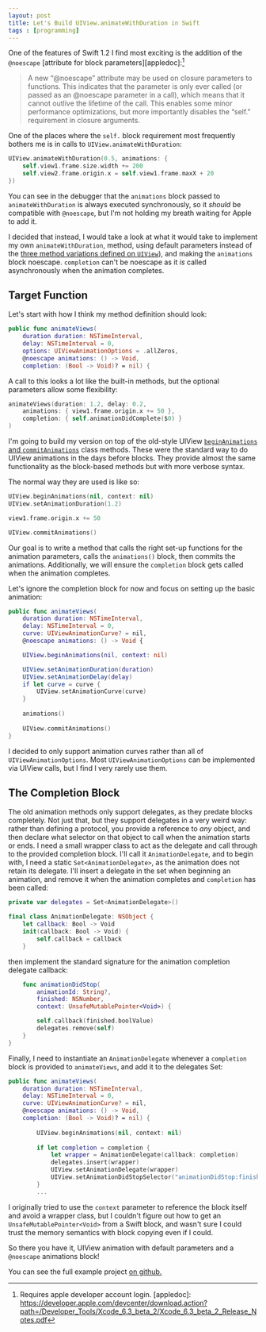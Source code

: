 ```yaml
---
layout: post
title: Let's Build UIView.animateWithDuration in Swift
tags : [programming]
---
```


One of the features of Swift 1.2 I find most exciting is the addition of the `@noescape` [attribute for block parameters][appledoc]:[^login]

[^login]: Requires apple developer account login.
[appledoc]: https://developer.apple.com/devcenter/download.action?path=/Developer_Tools/Xcode_6.3_beta_2/Xcode_6.3_beta_2_Release_Notes.pdf

> A new “@noescape” attribute may be used on closure parameters to functions. This indicates that the parameter is only ever called (or passed as an @noescape parameter in a call), which means that it cannot outlive the lifetime of the call. This enables some minor performance optimizations, but more importantly disables the “self.” requirement in closure arguments.

One of the places where the `self.` block requirement most frequently bothers me is in calls to `UIView.animateWithDuration`:

~~~ swift
UIView.animateWithDuration(0.5, animations: {
    self.view1.frame.size.width += 200
    self.view2.frame.origin.x = self.view1.frame.maxX + 20
})
~~~

You can see in the debugger that the `animations` block passed to `animateWithDuration` is always executed synchronously, so it _should_ be compatible with `@noescape`, but I'm not holding my breath waiting for Apple to add it.

I decided that instead, I would take a look at what it would take to implement my own `animateWithDuration`, method, using default parameters instead of the [three method variations defined on `UIView`][uiview]), and making the `animations` block noescape. `completion` can't be noescape as it _is_ called asynchronously when the animation completes.

[uiview]: https://developer.apple.com/library/ios/documentation/UIKit/Reference/UIView_Class/#//apple_ref/doc/uid/TP40006816-CH3-SW108

## Target Function

Let's start with how I think my method definition should look:

```swift
public func animateViews(
    duration duration: NSTimeInterval,
    delay: NSTimeInterval = 0,
    options: UIViewAnimationOptions = .allZeros,
    @noescape animations: () -> Void,
    completion: (Bool -> Void)? = nil) {
```

A call to this looks a lot like the built-in methods, but the optional parameters allow some flexibility:

```swift
animateViews(duration: 1.2, delay: 0.2,
    animations: { view1.frame.origin.x += 50 },
    completion: { self.animationDidComplete($0) }
)
```

I'm going to build my version on top of the old-style UIView [`beginAnimations` and `commitAnimations`][oldstyle] class methods. These were the standard way to do UIView animations in the days before blocks. They provide almost the same functionality as the block-based methods but with more verbose syntax.

[oldstyle]: https://developer.apple.com/library/ios/documentation/UIKit/Reference/UIView_Class/#//apple_ref/occ/clm/UIView/beginAnimations:context:

The normal way they are used is like so:

```swift
UIView.beginAnimations(nil, context: nil)
UIView.setAnimationDuration(1.2)

view1.frame.origin.x += 50

UIView.commitAnimations()
```

Our goal is to write a method that calls the right set-up functions for the animation parameters, calls the `animations()` block, then commits the animations. Additionally, we will ensure the `completion` block gets called when the animation completes.

Let's ignore the completion block for now and focus on setting up the basic animation:

```swift
public func animateViews(
    duration duration: NSTimeInterval,
    delay: NSTimeInterval = 0,
    curve: UIViewAnimationCurve? = nil,
    @noescape animations: () -> Void {

    UIView.beginAnimations(nil, context: nil)

    UIView.setAnimationDuration(duration)
    UIView.setAnimationDelay(delay)
    if let curve = curve {
        UIView.setAnimationCurve(curve)
    }
    
    animations()
    
    UIView.commitAnimations()
}
```

I decided to only support animation curves rather than all of `UIViewAnimationOptions`. Most `UIViewAnimationOptions` can be implemented via UIView calls, but I find I very rarely use them.

## The Completion Block

The old animation methods only support delegates, as they predate blocks completely. Not just that, but they support delegates in a very weird way: rather than defining a protocol, you provide a reference to _any_ object, and then declare what selector on that object to call when the animation starts or ends. I need a small wrapper class to act as the delegate and call through to the provided completion block. I'll call it `AnimationDelegate`, and to begin with, I need a static `Set<AnimationDelegate>`, as the animation does not retain its delegate. I'll insert a delegate in the set when beginning an animation, and remove it when the animation completes and `completion` has been called:

```swift
private var delegates = Set<AnimationDelegate>()
```

```swift
final class AnimationDelegate: NSObject {
    let callback: Bool -> Void
    init(callback: Bool -> Void) {
        self.callback = callback
    }
```

then implement the standard signature for the animation completion delegate callback:

```swift
    func animationDidStop(
        animationId: String?, 
        finished: NSNumber, 
        context: UnsafeMutablePointer<Void>) {

        self.callback(finished.boolValue)
        delegates.remove(self)
    }
}
```

Finally, I need to instantiate an `AnimationDelegate` whenever a `completion` block is provided to `animateViews`, and add it to the delegates Set:

```swift
public func animateViews(
    duration duration: NSTimeInterval,
    delay: NSTimeInterval = 0,
    curve: UIViewAnimationCurve? = nil,
    @noescape animations: () -> Void,
    completion: (Bool -> Void)? = nil) {
        
        UIView.beginAnimations(nil, context: nil)
        
        if let completion = completion {
            let wrapper = AnimationDelegate(callback: completion)
            delegates.insert(wrapper)
            UIView.setAnimationDelegate(wrapper)
            UIView.setAnimationDidStopSelector("animationDidStop:finished:context:")
        }
        ...
```

I originally tried to use the `context` parameter to reference the block itself and avoid a wrapper class, but I couldn't figure out how to get an `UnsafeMutablePointer<Void>` from a Swift block, and wasn't sure I could trust the memory semantics with block copying even if I could.

So there you have it, UIView animation with default parameters and a `@noescape` animations block!

You can see the full example project [on github.](https://github.com/Pretz/NoEscapeAnimation/blob/master/NoEscapeAnimation/NoEscapeAnimation.swift)